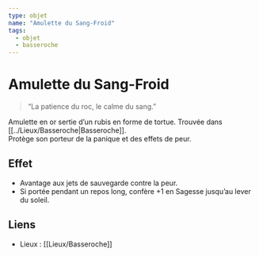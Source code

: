 ```yaml
---
type: objet
name: "Amulette du Sang-Froid"
tags:
  - objet
  - basseroche
---
```


# Amulette du Sang-Froid

> “La patience du roc, le calme du sang.”

Amulette en or sertie d’un rubis en forme de tortue. Trouvée dans [[../Lieux/Basseroche|Basseroche]].  
Protège son porteur de la panique et des effets de peur.

## Effet
- Avantage aux jets de sauvegarde contre la peur.  
- Si portée pendant un repos long, confère +1 en Sagesse jusqu’au lever du soleil.

## Liens
- Lieux : [[Lieux/Basseroche]]
